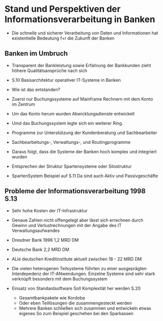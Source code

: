 Stand und Perspektiven der Informationsverarbeitung in Banken
=============================================================
* Die schnelle und sicherer Verarbeitung von Daten und Informationen hat 
existentielle Bedeutung f+r die Zukunft der Banken

## Banken im Umbruch
* Transparent der Bankleistung sowie Erfahrung der Bankkunden zieht höhere
Qualitätsansprüche nach sich

* S.10 Basisarchitektur operativer IT-Systeme in Banken
* Wie ist das entstanden?
* Zuerst nur Buchungssysteme auf Mainframe Rechnern mit dem Konto im Zentrum
* Um das Konto herum wurden Abwicklungsdienste entwickelt
* Umd das Buchungssystem legte sich ein weiterer Ring.
* Programme zur Unterstützung der Kundenberatung und Sachbearbeiter
* Sachbearbeitungs-, Verwaltungs-, und Routingprogramme
* Daraus folgt, dass die Systeme der Banken hoch komplex und integriert wurden
* Entsprechen der Struktur Spartensysteme oder Silostruktur
* SpartenSystem Beispiel auf S.11 Da sind auch Aktiv und Passivgeschäfte

## Probleme der Informationsverarbeitung 1998 S.13
* Sehr hohe Kosten der IT-Infrastruktur
* Genaue Zahlen nicht offengelegt aber lässt sich errechnen durch Gewinn und
Verlustrechnungen mit der Angabe des IT Verwaltungsaufwandes
* Dresdner Bank 1996 1,2 MRD DM
* Deutsche Bank 2,2 MRD DM
* ALle deutschen Kreditinstitute aktuell zwischen 18 - 22 MRD DM
* Die vielen heterogenen Teilsysteme führten zu einer ausgeprägten Interdepedenz
der IT-ANwendungen. Einzelne Systeme sind sehr stark verknüpft besonders mit dem 
Buchungssystem

* Einsatz von Standardsoftware Soll Komplexität her werden S.20
	* Gesamtbankpakete wie Kordoba
	* Oder eben Teillösungen die zusammengesteckt werden
	* Mehrere Banken schließen sich zusammen und entwickeln etwas eigenes
	So zum Beispiel geschehen bei den Sparkassen

